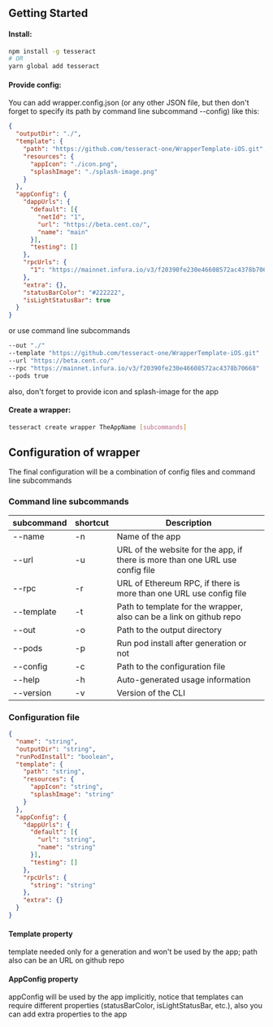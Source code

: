 ## Getting Started

#### Install:

```sh
npm install -g tesseract
# OR
yarn global add tesseract
```

#### Provide config:

You can add wrapper.config.json (or any other JSON file, but then don't forget to specify its path by command line subcommand --config) like this:

```json
{
  "outputDir": "./",
  "template": {
    "path": "https://github.com/tesseract-one/WrapperTemplate-iOS.git",
    "resources": {
      "appIcon": "./icon.png",
      "splashImage": "./splash-image.png"
    }
  },
  "appConfig": {
    "dappUrls": {
      "default": [{
        "netId": "1",
        "url": "https://beta.cent.co/",
        "name": "main"
      }],
      "testing": []
    },
    "rpcUrls": {
      "1": "https://mainnet.infura.io/v3/f20390fe230e46608572ac4378b70668"
    },
    "extra": {},
    "statusBarColor": "#222222",
    "isLightStatusBar": true
  }
}
```

or use command line subcommands

```sh
--out "./"
--template "https://github.com/tesseract-one/WrapperTemplate-iOS.git"
--url "https://beta.cent.co/"
--rpc "https://mainnet.infura.io/v3/f20390fe230e46608572ac4378b70668"
--pods true
```

also, don't forget to provide icon and splash-image for the app

#### Create a wrapper:

```sh
tesseract create wrapper TheAppName [subcommands]
```

## Configuration of wrapper

The final configuration will be a combination of config files and command line subcommands

### Command line subcommands

| subcommand | shortcut | Description |
|---|---|---|
--name | -n | Name of the app
--url | -u | URL of the website for the app, if there is more than one URL use config file
--rpc | -r | URL of Ethereum RPC, if there is more than one URL use config file
--template | -t | Path to template for the wrapper, also can be a link on github repo
--out | -o | Path to the output directory
--pods | -p | Run pod install after generation or not
--config | -c | Path to the configuration file
--help | -h | Auto-generated usage information
--version | -v | Version of the CLI

### Configuration file

```json
{
  "name": "string",
  "outputDir": "string",
  "runPodInstall": "boolean",
  "template": {
    "path": "string",
    "resources": {
      "appIcon": "string",
      "splashImage": "string"
    }
  },
  "appConfig": {
    "dappUrls": {
      "default": [{
        "url": "string",
        "name": "string"
      }],
      "testing": []
    },
    "rpcUrls": {
      "string": "string"
    },
    "extra": {}
  }
}
```

#### Template property

template needed only for a generation and won't be used by the app; path also can be an URL on github repo

#### AppConfig property

appConfig will be used by the app implicitly, notice that templates can require different properties (statusBarColor, isLightStatusBar, etc.), also you can add extra properties to the app
